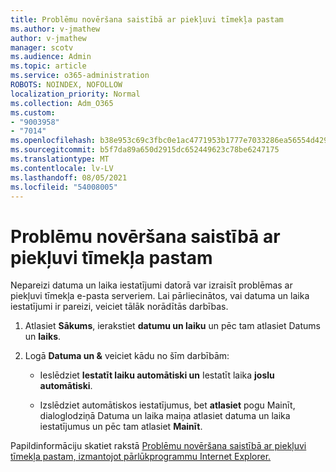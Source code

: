 ```yaml
---
title: Problēmu novēršana saistībā ar piekļuvi tīmekļa pastam
ms.author: v-jmathew
author: v-jmathew
manager: scotv
ms.audience: Admin
ms.topic: article
ms.service: o365-administration
ROBOTS: NOINDEX, NOFOLLOW
localization_priority: Normal
ms.collection: Adm_O365
ms.custom:
- "9003958"
- "7014"
ms.openlocfilehash: b38e953c69c3fbc0e1ac4771953b1777e7033286ea56554d42952c2df696bd70
ms.sourcegitcommit: b5f7da89a650d2915dc652449623c78be6247175
ms.translationtype: MT
ms.contentlocale: lv-LV
ms.lasthandoff: 08/05/2021
ms.locfileid: "54008005"
---
```

# <a name="troubleshoot-problems-with-accessing-webmail"></a>Problēmu novēršana saistībā ar piekļuvi tīmekļa pastam

Nepareizi datuma un laika iestatījumi datorā var izraisīt problēmas ar piekļuvi tīmekļa e-pasta serveriem. Lai pārliecinātos, vai datuma un laika iestatījumi ir pareizi, veiciet tālāk norādītās darbības.

1. Atlasiet **Sākums**, ierakstiet **datumu un laiku** un pēc tam atlasiet Datums un **laiks**.
2. Logā **Datuma un &** veiciet kādu no šīm darbībām:

    - Ieslēdziet **Iestatīt laiku automātiski un** Iestatīt laika **joslu automātiski**.

    - Izslēdziet automātiskos iestatījumus, bet **atlasiet** pogu  Mainīt, dialoglodziņā  Datuma un laika maiņa atlasiet datuma un laika iestatījumus un pēc tam atlasiet  **Mainīt**.

Papildinformāciju skatiet rakstā [Problēmu novēršana saistībā ar piekļuvi tīmekļa pastam, izmantojot pārlūkprogrammu Internet Explorer.](https://answers.microsoft.com/windows/forum/all/problem-accessing-email-through-ie/41f871f3-6df3-4bc9-a5bd-7f71651a2888)
